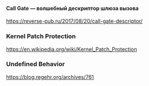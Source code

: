 #### Call Gate — волшебный дескриптор шлюза вызова
https://reverse-pub.ru/2017/08/20/call-gate-descriptor/

### Kernel Patch Protection
https://en.wikipedia.org/wiki/Kernel_Patch_Protection

### Undefined Behavior
https://blog.regehr.org/archives/761